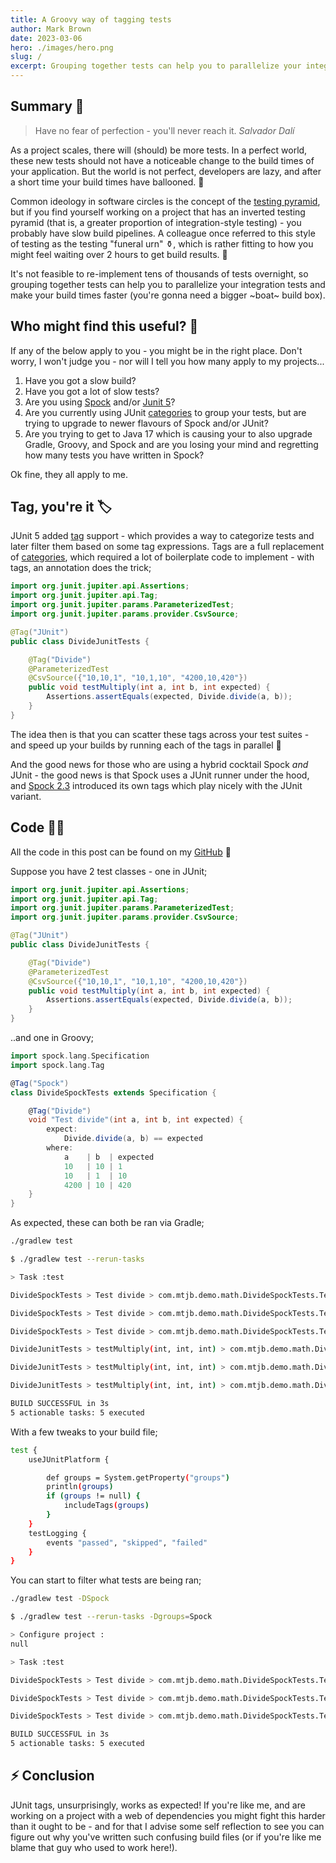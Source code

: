 ```yaml
---
title: A Groovy way of tagging tests
author: Mark Brown
date: 2023-03-06
hero: ./images/hero.png
slug: /
excerpt: Grouping together tests can help you to parallelize your integration tests and make your build times faster.
---
```


## Summary 📖
> Have no fear of perfection - you'll never reach it.
> _Salvador Dalí_

As a project scales, there will (should) be more tests. In a perfect world, these new tests should not have a noticeable 
change to the build times of your application. But the world is not perfect, developers are lazy, and after a short time
your build times have ballooned. 🎈


Common ideology in software circles is the concept of the 
[testing pyramid](https://martinfowler.com/articles/practical-test-pyramid.html), but if you find yourself working on a 
project that has an inverted testing pyramid (that is, a greater proportion of integration-style testing) - you probably 
have slow build pipelines. A colleague once referred to this style of testing as the testing "funeral urn" ⚱️, which is 
rather fitting to how you might feel waiting over 2 hours to get build results. 🥲

It's not feasible to re-implement tens of thousands of tests overnight, so grouping together 
tests can help you to parallelize your integration tests and make your build times faster 
(you're gonna need a bigger ~boat~ build box).

## Who might find this useful? 🤔
If any of the below apply to you - you might be in the right place. Don't worry, I won't judge you - nor will I tell you
how many apply to my projects...

1. Have you got a slow build?
2. Have you got a lot of slow tests?
3. Are you using [Spock](https://spockframework.org/) and/or [Junit 5](https://junit.org/junit5/)?
4. Are you currently using JUnit [categories](https://junit.org/junit4/javadoc/4.12/org/junit/experimental/categories/Categories.html) to group your tests, but are trying to upgrade to newer flavours of Spock and/or JUnit?
5. Are you trying to get to Java 17 which is causing your to also upgrade Gradle, Groovy, and Spock and are you losing your mind and regretting how many tests you have written in Spock?

Ok fine, they all apply to me.

## Tag, you're it 🏷️
JUnit 5 added [tag](https://junit.org/junit5/docs/current/user-guide/#writing-tests-tagging-and-filtering) support - which
provides a way to categorize tests and later filter them based on some tag expressions. Tags are a full replacement of
[categories](https://junit.org/junit4/javadoc/4.12/org/junit/experimental/categories/Categories.html), which required a lot
of boilerplate code to implement - with tags, an annotation does the trick;

```java
import org.junit.jupiter.api.Assertions;
import org.junit.jupiter.api.Tag;
import org.junit.jupiter.params.ParameterizedTest;
import org.junit.jupiter.params.provider.CsvSource;

@Tag("JUnit")
public class DivideJunitTests {

    @Tag("Divide")
    @ParameterizedTest
    @CsvSource({"10,10,1", "10,1,10", "4200,10,420"})
    public void testMultiply(int a, int b, int expected) {
        Assertions.assertEquals(expected, Divide.divide(a, b));
    }
}
```

The idea then is that you can scatter these tags across your test suites - and speed up your builds by running each of
the tags in parallel 💨

And the good news for those who are using a hybrid cocktail Spock _and_ JUnit - the good news is that Spock uses a JUnit
runner under the hood, and [Spock 2.3](https://spockframework.org/spock/docs/2.3/release_notes.html#_release_notes) introduced
its own tags which play nicely with the JUnit variant.

## Code 🧑‍💻
All the code in this post can be found on my [GitHub](https://github.com/MTJB/example-junit-spock-tags) 🖖

Suppose you have 2 test classes - one in JUnit;
```java
import org.junit.jupiter.api.Assertions;
import org.junit.jupiter.api.Tag;
import org.junit.jupiter.params.ParameterizedTest;
import org.junit.jupiter.params.provider.CsvSource;

@Tag("JUnit")
public class DivideJunitTests {

    @Tag("Divide")
    @ParameterizedTest
    @CsvSource({"10,10,1", "10,1,10", "4200,10,420"})
    public void testMultiply(int a, int b, int expected) {
        Assertions.assertEquals(expected, Divide.divide(a, b));
    }
}
```

..and one in Groovy;
```groovy
import spock.lang.Specification
import spock.lang.Tag

@Tag("Spock")
class DivideSpockTests extends Specification {

    @Tag("Divide")
    void "Test divide"(int a, int b, int expected) {
        expect:
            Divide.divide(a, b) == expected
        where:
            a    | b  | expected
            10   | 10 | 1
            10   | 1  | 10
            4200 | 10 | 420
    }
}
```

As expected, these can both be ran via Gradle;
```bash
./gradlew test
```
```bash
$ ./gradlew test --rerun-tasks

> Task :test

DivideSpockTests > Test divide > com.mtjb.demo.math.DivideSpockTests.Test divide [a: 10, b: 10, expected: 1, #0] PASSED

DivideSpockTests > Test divide > com.mtjb.demo.math.DivideSpockTests.Test divide [a: 10, b: 1, expected: 10, #1] PASSED

DivideSpockTests > Test divide > com.mtjb.demo.math.DivideSpockTests.Test divide [a: 4200, b: 10, expected: 420, #2] PASSED

DivideJunitTests > testMultiply(int, int, int) > com.mtjb.demo.math.DivideJunitTests.testMultiply(int, int, int)[1] PASSED

DivideJunitTests > testMultiply(int, int, int) > com.mtjb.demo.math.DivideJunitTests.testMultiply(int, int, int)[2] PASSED

DivideJunitTests > testMultiply(int, int, int) > com.mtjb.demo.math.DivideJunitTests.testMultiply(int, int, int)[3] PASSED

BUILD SUCCESSFUL in 3s
5 actionable tasks: 5 executed
```


With a few tweaks to your build file;
```bash
test {
    useJUnitPlatform {

        def groups = System.getProperty("groups")
        println(groups)
        if (groups != null) {
            includeTags(groups)
        }
    }
    testLogging {
        events "passed", "skipped", "failed"
    }
}
```

You can start to filter what tests are being ran;
```bash
./gradlew test -DSpock
```

```bash
$ ./gradlew test --rerun-tasks -Dgroups=Spock

> Configure project :
null

> Task :test

DivideSpockTests > Test divide > com.mtjb.demo.math.DivideSpockTests.Test divide [a: 10, b: 10, expected: 1, #0] PASSED

DivideSpockTests > Test divide > com.mtjb.demo.math.DivideSpockTests.Test divide [a: 10, b: 1, expected: 10, #1] PASSED

DivideSpockTests > Test divide > com.mtjb.demo.math.DivideSpockTests.Test divide [a: 4200, b: 10, expected: 420, #2] PASSED

BUILD SUCCESSFUL in 3s
5 actionable tasks: 5 executed
```

## ⚡️ Conclusion
JUnit tags, unsurprisingly, works as expected! If you're like me, and are working on a project with a web of dependencies
you might fight this harder than it ought to be - and for that I advise some self reflection to see you can figure out why
you've written such confusing build files (or if you're like me blame that guy who used to work here!).